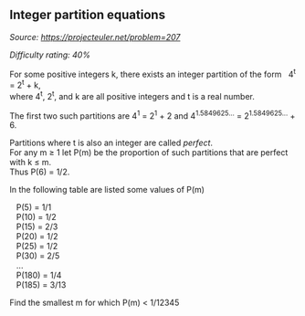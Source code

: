 Integer partition equations
---------------------------

*Source: https://projecteuler.net/problem=207*


*Difficulty rating: 40%*

For some positive integers k, there exists an integer partition of the
form   4<sup>t</sup> = 2<sup>t</sup> + k,\
 where 4<sup>t</sup>, 2<sup>t</sup>, and k are all positive integers and t is a real
number.

The first two such partitions are 4<sup>1</sup> = 2<sup>1</sup> + 2 and 4<sup>1.5849625...</sup> =
2<sup>1.5849625...</sup> + 6.

Partitions where t is also an integer are called *perfect*.\
 For any m ≥ 1 let P(m) be the proportion of such partitions that are
perfect with k ≤ m.\
 Thus P(6) = 1/2.

In the following table are listed some values of P(m)

   P(5) = 1/1\
    P(10) = 1/2\
    P(15) = 2/3\
    P(20) = 1/2\
    P(25) = 1/2\
    P(30) = 2/5\
    ...\
    P(180) = 1/4\
    P(185) = 3/13

Find the smallest m for which P(m) \< 1/12345
